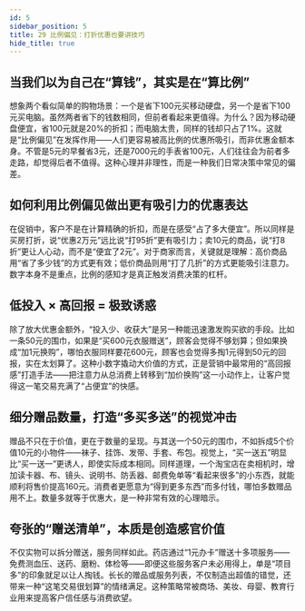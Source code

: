 ```yaml
---
id: 5
sidebar_position: 5
title: 29 比例偏见：打折优惠也要讲技巧
hide_title: true
---
```


## 当我们以为自己在“算钱”，其实是在“算比例”
想象两个看似简单的购物场景：一个是省下100元买移动硬盘，另一个是省下100元买电脑。虽然两者省下的钱数相同，但前者看起来更值得。为什么？因为移动硬盘便宜，省100元就是20%的折扣；而电脑太贵，同样的钱却只占了1%。这就是“比例偏见”在发挥作用——人们更容易被高比例的优惠所吸引，而非优惠金额本身。不管是5元的早餐省3元，还是7000元的手表省100元，人们往往会为前者多走路，却觉得后者不值得。这种心理并非理性，而是一种我们日常决策中常见的偏差。

## 如何利用比例偏见做出更有吸引力的优惠表达
在促销中，客户不是在计算精确的折扣，而是在感受“占了多大便宜”。所以同样是买房打折，说“优惠2万元”远比说“打95折”更有吸引力；卖10元的商品，说“打8折”更让人心动，而不是“便宜了2元”。对于商家而言，关键就是理解：高价商品用“省了多少钱”的方式更有效；低价商品则用“打了几折”的方式更能吸引注意力。数字本身不是重点，比例的感知才是真正触发消费决策的杠杆。

## 低投入 × 高回报 = 极致诱惑
除了放大优惠金额外，“投入少、收获大”是另一种能迅速激发购买欲的手段。比如一条50元的围巾，如果是“买600元衣服赠送”，顾客会觉得不够划算；但如果换成“加1元换购”，哪怕衣服同样要花600元，顾客也会觉得多掏1元得到50元的回报，实在太划算了。这种小数字撬动大价值的方式，正是营销中最常用的“高回报感”打造手法——把注意力从总消费上转移到“加价换购”这一小动作上，让客户觉得这一笔交易充满了“占便宜”的快感。

## 细分赠品数量，打造“多买多送”的视觉冲击
赠品不只在于价值，更在于数量的呈现。与其送一个50元的围巾，不如拆成5个价值10元的小物件——袜子、挂饰、发带、手套、布包。视觉上，“买一送五”明显比“买一送一”更诱人，即使实际成本相同。同样道理，一个淘宝店在卖相机时，增加读卡器、布、镜头、说明书、防丢器、邮费免单等“看起来很多”的小东西，就能顺利将售价提高160元。消费者更愿意为“得到更多东西”而多付钱，哪怕多数赠品用不上。数量多就等于优惠大，是一种非常有效的心理暗示。

## 夸张的“赠送清单”，本质是创造感官价值
不仅实物可以拆分赠送，服务同样如此。药店通过“1元办卡”赠送十多项服务——免费测血压、送药、磨粉、体检等——即便这些服务客户未必用得上，单是“项目多”的印象就足以让人掏钱。长长的赠品或服务列表，不仅制造出超值的错觉，还带来一种“这笔交易很划算”的情绪满足。这种策略常被商场、美妆、母婴、教育行业用来提高客户信任感与消费欲望。